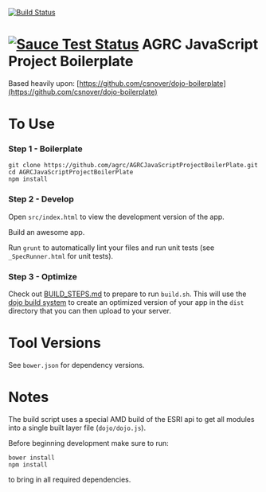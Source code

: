 [![Build Status](https://travis-ci.org/agrc/AGRCJavaScriptProjectBoilerPlate.svg?branch=master)](https://travis-ci.org/agrc/AGRCJavaScriptProjectBoilerPlate)

[![Sauce Test Status](https://saucelabs.com/browser-matrix/steveoh.svg)](https://saucelabs.com/u/steveoh)
AGRC JavaScript Project Boilerplate
===================================

Based heavily upon: [https://github.com/csnover/dojo-boilerplate](https://github.com/csnover/dojo-boilerplate)

To Use
======

### Step 1 - Boilerplate

```
git clone https://github.com/agrc/AGRCJavaScriptProjectBoilerPlate.git
cd AGRCJavaScriptProjectBoilerPlate
npm install
```

### Step 2 - Develop

Open `src/index.html` to view the development version of the app.

Build an awesome app.

Run `grunt` to automatically lint your files and run unit tests (see `_SpecRunner.html` for unit tests).

### Step 3 - Optimize

Check out [BUILD_STEPS.md](https://github.com/agrc/AGRCJavaScriptProjectBoilerPlate/blob/master/BUILD_STEPS.md) to prepare to run `build.sh`. This will use the [dojo build system](http://dojotoolkit.org/reference-guide/build/) to create an optimized version of your app in the `dist` directory that you can then upload to your server.

Tool Versions
============

See `bower.json` for dependency versions.

Notes
=====

The build script uses a special AMD build of the ESRI api to get all modules into a single built layer file (`dojo/dojo.js`).

Before beginning development make sure to run:
```
bower install
npm install
```
to bring in all required dependencies.
